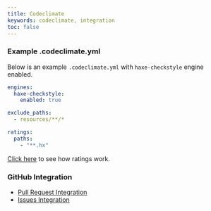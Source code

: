 ```yaml
---
title: Codeclimate
keywords: codeclimate, integration
toc: false
---
```


### Example .codeclimate.yml

Below is an example `.codeclimate.yml` with `haxe-checkstyle` engine enabled.

```yml
engines:
  haxe-checkstyle:
    enabled: true

exclude_paths:
  - resources/**/*

ratings:
  paths:
    - "**.hx"

```

[Click here](https://docs.codeclimate.com/docs/ratings) to see how ratings work.

### GitHub Integration

- [Pull Request Integration](https://docs.codeclimate.com/docs/github-pull-request-integration)
- [Issues Integration](https://docs.codeclimate.com/docs/github-issues-integration)
